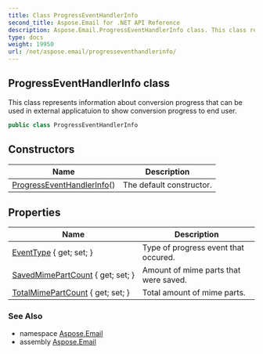 ```yaml
---
title: Class ProgressEventHandlerInfo
second_title: Aspose.Email for .NET API Reference
description: Aspose.Email.ProgressEventHandlerInfo class. This class represents information about conversion progress that can be used in external applicatuion to show conversion progress to end user
type: docs
weight: 19950
url: /net/aspose.email/progresseventhandlerinfo/
---
```

## ProgressEventHandlerInfo class

This class represents information about conversion progress that can be used in external applicatuion to show conversion progress to end user.

```csharp
public class ProgressEventHandlerInfo
```

## Constructors

| Name | Description |
| --- | --- |
| [ProgressEventHandlerInfo](progresseventhandlerinfo/)() | The default constructor. |

## Properties

| Name | Description |
| --- | --- |
| [EventType](../../aspose.email/progresseventhandlerinfo/eventtype/) { get; set; } | Type of progress event that occured. |
| [SavedMimePartCount](../../aspose.email/progresseventhandlerinfo/savedmimepartcount/) { get; set; } | Amount of mime parts that were saved. |
| [TotalMimePartCount](../../aspose.email/progresseventhandlerinfo/totalmimepartcount/) { get; set; } | Total amount of mime parts. |

### See Also

* namespace [Aspose.Email](../../aspose.email/)
* assembly [Aspose.Email](../../)


